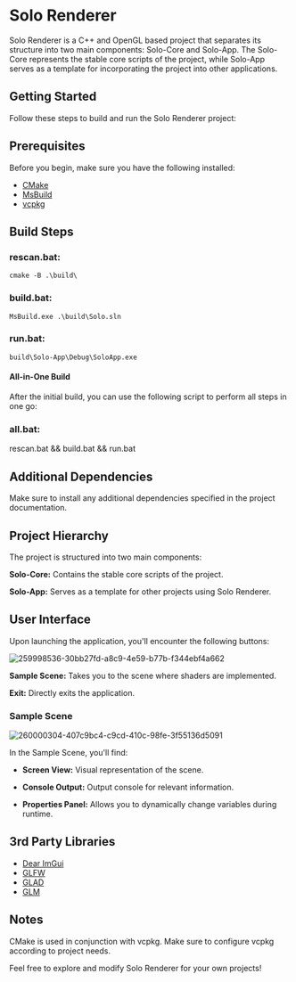 # Solo Renderer

Solo Renderer is a C++ and OpenGL based project that separates its structure into two main components: Solo-Core and Solo-App. The Solo-Core represents the stable core scripts of the project, while Solo-App serves as a template for incorporating the project into other applications.

## Getting Started

Follow these steps to build and run the Solo Renderer project:

## Prerequisites

Before you begin, make sure you have the following installed:

- [CMake](https://cmake.org/)
- [MsBuild](https://visualstudio.microsoft.com/visual-cpp-build-tools/)
- [vcpkg](https://vcpkg.io/en/)

## Build Steps

### rescan.bat:

```cmake -B .\build\```

### build.bat:

```MsBuild.exe .\build\Solo.sln```

### run.bat:

```build\Solo-App\Debug\SoloApp.exe```

#### All-in-One Build

After the initial build, you can use the following script to perform all steps in one go:

### all.bat:

rescan.bat && build.bat && run.bat

## Additional Dependencies

Make sure to install any additional dependencies specified in the project documentation.

## Project Hierarchy

The project is structured into two main components:

**Solo-Core:** Contains the stable core scripts of the project.

**Solo-App:** Serves as a template for other projects using Solo Renderer.

## User Interface

Upon launching the application, you'll encounter the following buttons:

![259998536-30bb27fd-a8c9-4e59-b77b-f344ebf4a662](https://github.com/Emir0zcelik/Solo-Renderer/assets/86933017/9ddf7f1f-3b3e-40b0-bfdc-c797cab0166d)

**Sample Scene:** Takes you to the scene where shaders are implemented.

**Exit:** Directly exits the application.

### Sample Scene

![260000304-407c9bc4-c9cd-410c-98fe-3f55136d5091](https://github.com/Emir0zcelik/Solo-Renderer/assets/86933017/1a70da51-2efa-4e73-af4d-49b3596906b7)

In the Sample Scene, you'll find:

- **Screen View:** Visual representation of the scene.

- **Console Output:** Output console for relevant information.

- **Properties Panel:** Allows you to dynamically change variables during runtime.

## 3rd Party Libraries

 - [Dear ImGui](https://github.com/ocornut/imgui)
 - [GLFW](https://github.com/glfw/glfw)
 - [GLAD](https://github.com/Dav1dde/glad)
 - [GLM](https://github.com/g-truc/glm) 


## Notes

CMake is used in conjunction with vcpkg. Make sure to configure vcpkg according to project needs.

Feel free to explore and modify Solo Renderer for your own projects!
